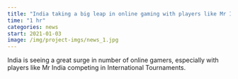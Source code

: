 ```yaml
---
title: "India taking a big leap in online gaming with players like Mr India."
time: "1 hr"
categories: news
start: 2021-01-03
image: /img/project-imgs/news_1.jpg
---
```


India is seeing a great surge in number of online gamers, especially with players like Mr India competing in International Tournaments.